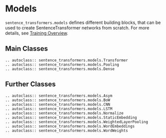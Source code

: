 # Models
`sentence_transformers.models` defines different building blocks, that can be used to create SentenceTransformer networks from scratch. For more details, see [Training Overview](../../sentence_transformer/training_overview.html).

## Main Classes
```eval_rst
.. autoclass:: sentence_transformers.models.Transformer
.. autoclass:: sentence_transformers.models.Pooling
.. autoclass:: sentence_transformers.models.Dense
```

## Further Classes
```eval_rst
.. autoclass:: sentence_transformers.models.Asym
.. autoclass:: sentence_transformers.models.BoW
.. autoclass:: sentence_transformers.models.CNN
.. autoclass:: sentence_transformers.models.LSTM
.. autoclass:: sentence_transformers.models.Normalize
.. autoclass:: sentence_transformers.models.StaticEmbedding
.. autoclass:: sentence_transformers.models.WeightedLayerPooling
.. autoclass:: sentence_transformers.models.WordEmbeddings
.. autoclass:: sentence_transformers.models.WordWeights
```

